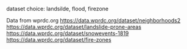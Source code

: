 dataset choice: landsilde, flood, firezone

Data from wprdc.org
https://data.wprdc.org/dataset/neighborhoods2
https://data.wprdc.org/dataset/landslide-prone-areas
https://data.wprdc.org/dataset/snowevents-1819
https://data.wprdc.org/dataset/fire-zones